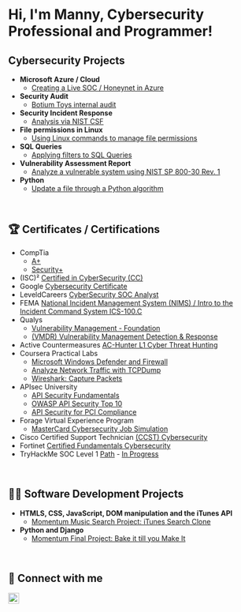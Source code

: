 <h1>Hi, I'm Manny, Cybersecurity Professional and Programmer!</h1>
<h2>Cybersecurity Projects</h2> 

- <b>Microsoft Azure / Cloud</b>
  - [Creating a Live SOC / Honeynet in Azure](https://github.com/Manny-D/Azure-Honeynet-SOC#readme)
- <b>Security Audit</b>
  - [Botium Toys internal audit](https://github.com/Manny-D/CySec-Security-Audit/blob/main/README.md)
- <b>Security Incident Response</b>
  - [Analysis via NIST CSF](https://github.com/Manny-D/CySec-NIST-CSF-Security-Incident-Response/blob/main/README.md)
- <b>File permissions in Linux</b>
  - [Using Linux commands to manage file permissions](https://github.com/Manny-D/CySec-File-Permissions-in-Linux/blob/main/README.md)
- <b>SQL Queries</b>
  - [Applying filters to SQL Queries](https://github.com/Manny-D/CySec-SQL/blob/main/README.md)
- <b>Vulnerability Assessment Report</b>
  - [Analyze a vulnerable system using NIST SP 800-30 Rev. 1](https://github.com/Manny-D/CySec-Vulnerability-Assessment-Report/blob/main/README.md)
- <b>Python</b>
  - [Update a file through a Python algorithm](https://github.com/Manny-D/CySec-Update-a-file-Python-algorithm/blob/main/README.md)

</br>

<h2>🏆 Certificates / Certifications</h2>

- CompTia
  - [A+](https://www.credly.com/badges/f73acb54-e420-413d-a6e1-f018b87b906b/linked_in_profile)
  - [Security+](https://www.credly.com/badges/9647d3c8-1e98-4bf8-bf31-3404c1d75f0a)
- (ISC)² [Certified in CyberSecurity (CC)](https://www.credly.com/badges/0aae7f45-6285-4752-8bff-55c16fa0df00/linked_in)
- Google [Cybersecurity Certificate](https://www.coursera.org/account/accomplishments/professional-cert/3RJN9EWHN2D5)
- LeveldCareers [CyberSecurity SOC Analyst](https://github.com/Manny-D/Manny-D/assets/99146530/9c7ebc40-e133-4c4e-bc95-b0da558e48fa)
- FEMA [National Incident Management System (NIMS) / Intro to the Incident Command System ICS-100.C](https://github.com/Manny-D/Manny-D/assets/99146530/51ca27e8-f9ca-4067-8f1f-226fa3bd3f06)
- Qualys
  - [Vulnerability Management - Foundation](https://github.com/Manny-D/Manny-D/assets/99146530/f278d522-e794-46ca-8576-6bd00c52dd43)
  - [(VMDR) Vulnerability Management Detection & Response](https://github.com/Manny-D/Manny-D/assets/99146530/b3cf4322-f130-4b54-b8f2-02e0cb8110c2)
- Active Countermeasures [AC-Hunter L1 Cyber Threat Hunting](https://github.com/Manny-D/Manny-D/assets/99146530/da924a52-445d-4a47-b08c-cb4fa0349e8d)
- Coursera Practical Labs
  - [Microsoft Windows Defender and Firewall](https://www.coursera.org/account/accomplishments/verify/L42PK2KDWSMH)
  - [Analyze Network Traffic with TCPDump](https://www.coursera.org/account/accomplishments/verify/22RRHBA8UECN)
  - [Wireshark: Capture Packets](https://www.coursera.org/account/accomplishments/verify/HVBXHSSX7FPZ)
- APIsec University
  - [API Security Fundamentals](https://www.credly.com/earner/earned/badge/4f93b8a0-83a0-42eb-8ffd-85101e5cd04e)
  - [OWASP API Security Top 10](https://www.credly.com/earner/earned/badge/93a253b4-cdff-4052-aec0-ef8ffdf7cd65)
  - [API Security for PCI Compliance](https://www.credly.com/earner/earned/badge/8d2f9051-389e-4c8e-b8cc-beadfd302e75)
- Forage Virtual Experience Program
  - [MasterCard Cybersecurity Job Simulation](https://github.com/Manny-D/Manny-D/assets/99146530/fdc3c964-2e93-4272-96a8-3822427119f5)
- Cisco Certified Support Technician [(CCST) Cybersecurity](https://www.credly.com/badges/619b0cd0-bb6f-46b5-9376-9bebda2f32aa/linked_in?t=s2kup1)
- Fortinet [Certified Fundamentals Cybersecurity](https://www.credly.com/earner/earned/badge/f616d73f-3c25-4b1a-92fe-74218be49fbf)
- TryHackMe SOC Level 1 [Path](https://tryhackme.com/path/outline/soclevel1) - [In Progress](https://tryhackme.com/p/MannyD)

</br>

<h2>👨‍💻 Software Development Projects</h2>

- <b>HTMLS, CSS, JavaScript, DOM manipulation and the iTunes API</b>
  - [Momentum Music Search Project: iTunes Search Clone](https://github.com/Manny-D/Momentum-itunes-plus)
- <b>Python and Django</b>
  - [Momentum Final Project: Bake it till you Make It](https://github.com/Manny-D/Momentum-Final-Project)

</br>


<h2> 🤳 Connect with me</h2>

[<img align="left" alt="emmanueldador | LinkedIn" width="22px" src="https://cdn.jsdelivr.net/npm/simple-icons@v3/icons/linkedin.svg" />][linkedin]

[linkedin]: https://www.linkedin.com/in/emmanuel-dador/

<!--
**joshmadakor1/joshmadakor1** is a ✨ _special_ ✨ repository because its `README.md` (this file) appears on your GitHub profile.

Here are some ideas to get you started:

- 🔭 I’m currently working on ...
- 🌱 I’m currently learning ...
- 👯 I’m looking to collaborate on ...
- 🤔 I’m looking for help with ...
- 💬 Ask me about ...
- 📫 How to reach me: ...
- 😄 Pronouns: ...
- ⚡ Fun fact: ...
-->
